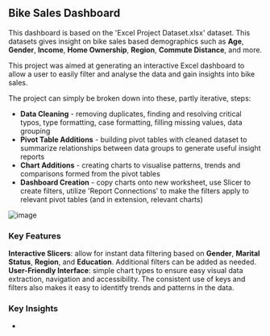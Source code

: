 ## Bike Sales Dashboard
This dashboard is based on the 'Excel Project Dataset.xlsx' dataset. This datasets gives insight on bike sales based demographics such as **Age**, **Gender**, **Income**, **Home Ownership**, **Region**, **Commute Distance**, and more.

This project was aimed at generating an interactive Excel dashboard to allow a user to easily filter and analyse the data and gain insights into bike sales. 

The project can simply be broken down into these, partly iterative, steps:
* **Data Cleaning** - removing duplicates, finding and resolving critical typos, type formatting, case formatting, filling missing values, data grouping
* **Pivot Table Additions** - building pivot tables with cleaned dataset to summarize relationships between data groups to generate useful insight reports
* **Chart Additions** - creating charts to visualise patterns, trends and comparisons formed from the pivot tables
* **Dashboard Creation** - copy charts onto new worksheet, use Slicer to create filters, utilize 'Report Connections' to make the filters apply to relevant pivot tables (and in extension, relevant charts)


![image](https://github.com/user-attachments/assets/795b78bf-e54b-49b1-8346-918376be9c30)

### Key Features
**Interactive Slicers**: allow for instant data filtering based on **Gender**, **Marital Status**, **Region**, and **Education**. Additional filters can be added as needed.
**User-Friendly Interface**: simple chart types to ensure easy visual data extraction, navigation and accessibility. The consistent use of keys and filters also makes it easy to identitfy trends and patterns in the data.

### Key Insights
* 
